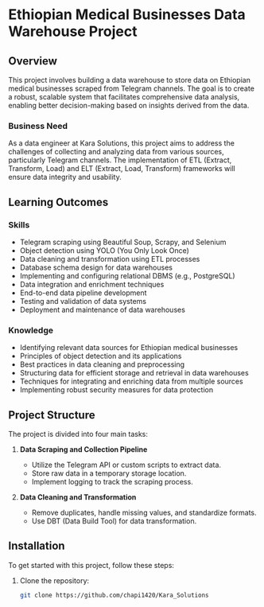 # Ethiopian Medical Businesses Data Warehouse Project

## Overview

This project involves building a data warehouse to store data on Ethiopian medical businesses scraped from Telegram channels. The goal is to create a robust, scalable system that facilitates comprehensive data analysis, enabling better decision-making based on insights derived from the data.

### Business Need

As a data engineer at Kara Solutions, this project aims to address the challenges of collecting and analyzing data from various sources, particularly Telegram channels. The implementation of ETL (Extract, Transform, Load) and ELT (Extract, Load, Transform) frameworks will ensure data integrity and usability.

## Learning Outcomes

### Skills
- Telegram scraping using Beautiful Soup, Scrapy, and Selenium
- Object detection using YOLO (You Only Look Once)
- Data cleaning and transformation using ETL processes
- Database schema design for data warehouses
- Implementing and configuring relational DBMS (e.g., PostgreSQL)
- Data integration and enrichment techniques
- End-to-end data pipeline development
- Testing and validation of data systems
- Deployment and maintenance of data warehouses

### Knowledge
- Identifying relevant data sources for Ethiopian medical businesses
- Principles of object detection and its applications
- Best practices in data cleaning and preprocessing
- Structuring data for efficient storage and retrieval in data warehouses
- Techniques for integrating and enriching data from multiple sources
- Implementing robust security measures for data protection

## Project Structure

The project is divided into four main tasks:

1. **Data Scraping and Collection Pipeline**
   - Utilize the Telegram API or custom scripts to extract data.
   - Store raw data in a temporary storage location.
   - Implement logging to track the scraping process.

2. **Data Cleaning and Transformation**
   - Remove duplicates, handle missing values, and standardize formats.
   - Use DBT (Data Build Tool) for data transformation.


## Installation

To get started with this project, follow these steps:

1. Clone the repository:
   ```bash
   git clone https://github.com/chapi1420/Kara_Solutions
